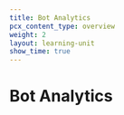 ```yaml
---
title: Bot Analytics
pcx_content_type: overview
weight: 2
layout: learning-unit
show_time: true
---
```


# Bot Analytics